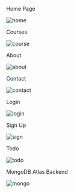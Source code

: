 Home Page

![home](https://github.com/premaj037/E-learning-website/assets/109972999/801cf2a4-f0ae-4b72-b6b5-8b4b47601571)

Courses

![course](https://github.com/premaj037/E-learning-website/assets/109972999/803a8b33-9896-4184-a25d-430fca9d849a)

About

![about](https://github.com/premaj037/E-learning-website/assets/109972999/c61d84d0-407e-419c-a518-b6ee055725b6)

Contact

![contact](https://github.com/premaj037/E-learning-website/assets/109972999/36ff66f5-78e0-4869-973a-8b628e7377a9)

Login

![login](https://github.com/premaj037/E-learning-website/assets/109972999/8f0d1fb8-0321-4a16-9f7a-83ad2719fbb5)

Sign Up

![sign](https://github.com/premaj037/E-learning-website/assets/109972999/b57814b6-7e70-4c2a-894d-70098413a176)

Todo

![todo](https://github.com/premaj037/E-learning-website/assets/109972999/05a109a2-ca56-4d56-9c97-508f0d809b71)

MongoDB Atlas Backend

![mongo](https://github.com/premaj037/E-learning-website/assets/109972999/0e8fbab7-6c18-4180-9545-f43152c816aa)
